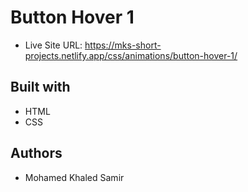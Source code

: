 # Button Hover 1

- Live Site URL: https://mks-short-projects.netlify.app/css/animations/button-hover-1/

## Built with

- HTML
- CSS

## Authors

- Mohamed Khaled Samir
